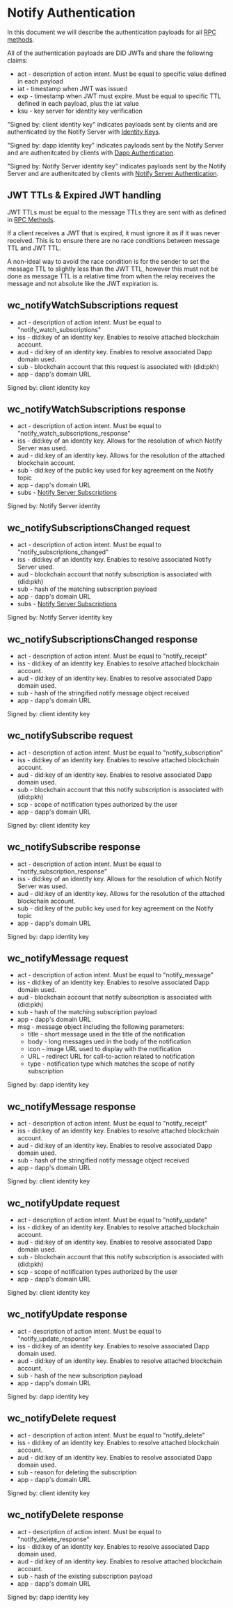 # Notify Authentication

In this document we will describe the authentication payloads for all [RPC methods](./rpc-methods.md).

All of the authentication payloads are DID JWTs and share the following claims:

- act - description of action intent. Must be equal to specific value defined in each payload
- iat - timestamp when JWT was issued
- exp - timestamp when JWT must expire. Must be equal to specific TTL defined in each payload, plus the iat value
- ksu - key server for identity key verification

"Signed by: client identity key" indicates payloads sent by clients and are authenticated by the Notify Server with [Identity Keys](../../servers/keys/identity-keys).

"Signed by: dapp identity key" indicates payloads sent by the Notify Server and are authenitcated by clients with [Dapp Authentication](./dapp-authentication.md).

"Signed by: Notify Server identity key" indicates payloads sent by the Notify Server and are authenitcated by clients with [Notify Server Authentication](./notify-server-authentication.md).

## JWT TTLs & Expired JWT handling

JWT TTLs must be equal to the message TTLs they are sent with as defined in [RPC Methods](./rpc-methods.md).

If a client receives a JWT that is expired, it must ignore it as if it was never received. This is to ensure there are no race conditions between message TTL and JWT TTL.

A non-ideal way to avoid the race condition is for the sender to set the message TTL to slightly less than the JWT TTL, however this must not be done as message TTL is a relative time from when the relay receives the message and not absolute like the JWT expiration is.

## wc_notifyWatchSubscriptions request

- act - description of action intent. Must be equal to "notify_watch_subscriptions"
- iss - did:key of an identity key. Enables to resolve attached blockchain account.
- aud - did:key of an identity key. Enables to resolve associated Dapp domain used.
- sub - blockchain account that this request is associated with (did:pkh)
- app - dapp's domain URL

Signed by: client identity key

## wc_notifyWatchSubscriptions response

- act - description of action intent. Must be equal to "notify_watch_subscriptions_response"
- iss - did:key of an identity key. Allows for the resolution of which Notify Server was used.
- aud - did:key of an identity key. Allows for the resolution of the attached blockchain account.
- sub - did:key of the public key used for key agreement on the Notify topic 
- app - dapp's domain URL
- subs - [Notify Server Subscriptions](./data-structures.md#notify-server-subscriptions)

Signed by: Notify Server identity 

## wc_notifySubscriptionsChanged request

- act - description of action intent. Must be equal to "notify_subscriptions_changed"
- iss - did:key of an identity key. Enables to resolve associated Notify Server used.
- aud - blockchain account that notify subscription is associated with (did:pkh)
- sub - hash of the matching subscription payload
- app - dapp's domain URL
- subs - [Notify Server Subscriptions](./data-structures.md#notify-server-subscriptions)

Signed by: Notify Server identity key

## wc_notifySubscriptionsChanged response

- act - description of action intent. Must be equal to "notify_receipt"
- iss - did:key of an identity key. Enables to resolve attached blockchain account.
- aud - did:key of an identity key. Enables to resolve associated Dapp domain used.
- sub - hash of the stringified notify message object received
- app - dapp's domain URL

Signed by: client identity key

## wc_notifySubscribe request

- act - description of action intent. Must be equal to "notify_subscription"
- iss - did:key of an identity key. Enables to resolve attached blockchain account.
- aud - did:key of an identity key. Enables to resolve associated Dapp domain used.
- sub - blockchain account that this notify subscription is associated with (did:pkh)
- scp - scope of notification types authorized by the user
- app - dapp's domain URL

Signed by: client identity key

## wc_notifySubscribe response

- act - description of action intent. Must be equal to "notify_subscription_response"
- iss - did:key of an identity key. Allows for the resolution of which Notify Server was used.
- aud - did:key of an identity key. Allows for the resolution of the attached blockchain account.
- sub - did:key of the public key used for key agreement on the Notify topic 
- app - dapp's domain URL

Signed by: dapp identity key

## wc_notifyMessage request

- act - description of action intent. Must be equal to "notify_message"
- iss - did:key of an identity key. Enables to resolve associated Dapp domain used.
- aud - blockchain account that notify subscription is associated with (did:pkh)
- sub - hash of the matching subscription payload
- app - dapp's domain URL
- msg - message object including the following parameters:
    - title - short message used in the title of the notification
    - body - long messages ued in the body of the notification
    - icon - image URL used to display with the notification
    - URL -  redirect URL for call-to-action related to notification
    - type - notification type which matches the scope of notify subscription

Signed by: dapp identity key

## wc_notifyMessage response

- act - description of action intent. Must be equal to "notify_receipt"
- iss - did:key of an identity key. Enables to resolve attached blockchain account.
- aud - did:key of an identity key. Enables to resolve associated Dapp domain used.
- sub - hash of the stringified notify message object received
- app - dapp's domain URL

Signed by: client identity key

## wc_notifyUpdate request

- act - description of action intent. Must be equal to "notify_update"
- iss - did:key of an identity key. Enables to resolve attached blockchain account.
- aud - did:key of an identity key. Enables to resolve associated Dapp domain used.
- sub - blockchain account that this notify subscription is associated with (did:pkh)
- scp - scope of notification types authorized by the user
- app - dapp's domain URL

Signed by: client identity key

## wc_notifyUpdate response

- act - description of action intent. Must be equal to "notify_update_response"
- iss - did:key of an identity key. Enables to resolve associated Dapp domain used.
- aud - did:key of an identity key. Enables to resolve attached blockchain account.
- sub - hash of the new subscription payload
- app - dapp's domain URL

Signed by: dapp identity key

## wc_notifyDelete request

- act - description of action intent. Must be equal to "notify_delete"
- iss - did:key of an identity key. Enables to resolve attached blockchain account.
- aud - did:key of an identity key. Enables to resolve associated Dapp domain used.
- sub - reason for deleting the subscription
- app - dapp's domain URL

Signed by: client identity key

## wc_notifyDelete response

- act - description of action intent. Must be equal to "notify_delete_response"
- iss - did:key of an identity key. Enables to resolve associated Dapp domain used.
- aud - did:key of an identity key. Enables to resolve attached blockchain account.
- sub - hash of the existing subscription payload
- app - dapp's domain URL

Signed by: dapp identity key
